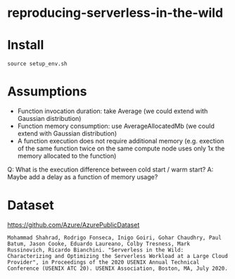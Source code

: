 # reproducing-serverless-in-the-wild



# Install

```
source setup_env.sh
```

# Assumptions

- Function invocation duration: take Average (we could extend with Gaussian distribution)
- Function memory consumption: use AverageAllocatedMb (we could extend with Gaussian distribution)
- A function execution does not require additional memory (e.g. exection of the same function twice on the same compute node uses only 1x the memory allocated to the function)


Q: What is the execution difference between cold start / warm start?
A: Maybe add a delay as a function of memory usage?



# Dataset

https://github.com/Azure/AzurePublicDataset

`Mohammad Shahrad, Rodrigo Fonseca, Inigo Goiri, Gohar Chaudhry, Paul Batum, Jason Cooke, Eduardo Laureano, Colby Tresness, Mark Russinovich, Ricardo Bianchini. "Serverless in the Wild: Characterizing and Optimizing the Serverless Workload at a Large Cloud Provider", in Proceedings of the 2020 USENIX Annual Technical Conference (USENIX ATC 20). USENIX Association, Boston, MA, July 2020.`